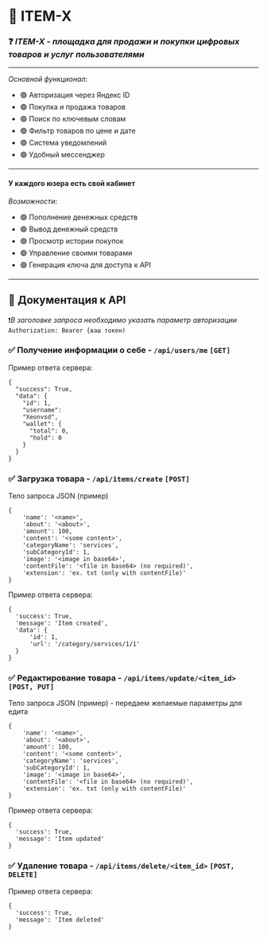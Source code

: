 # 🚀 ITEM-X
### ❓ *ITEM-X - площадка для продажи и покупки цифровых товаров и услуг пользователями*

***

*Основной функционал*:
- 🟢 Авторизация через Яндекс ID
- 🟢 Покупка и продажа товаров
- 🟢 Поиск по ключевым словам
- 🟢 Фильтр товаров по цене и дате
- 🟢 Система уведомлений
- 🟢 Удобный мессенджер

***
#### У каждого юзера есть свой кабинет

*Возможности*:
- 🟢 Пополнение денежных средств
- 🟢 Вывод денежный средств
- 🟢 Просмотр истории покупок
- 🟢 Управление своими товарами
- 🟢 Генерация ключа для доступа к API

***

## 📖 Документация к API

❗️*В заголовке запроса необходимо указать параметр авторизации*
```Authorization: Bearer {ваш токен)```

### ✅ Получение информации о себе - ```/api/users/me``` ```[GET]```
Пример ответа сервера:
```
{
  "success": True,
  "data": {
    "id": 1,
    "username":
    "Xeonvsd",
    "wallet": {
      "total": 0,
      "hold": 0
    }
  }
}
```

### ✅ Загрузка товара - ```/api/items/create``` ```[POST]```
Тело запроса JSON (пример)
```
{
    'name': '<name>',
    'about': '<about>',
    'amount': 100,
    'content': '<some content>',
    'categoryName': 'services',
    'subCategoryId': 1,
    'image': '<image in base64>',
    'contentFile': '<file in base64> (no required)',
    'extension': 'ex. txt (only with contentFile)'
}
```
Пример ответа сервера:
```
{
  'success': True,
  'message': 'Item created',
  'data': {
      'id': 1,
      'url': '/category/services/1/1'
  }
}
```

### ✅ Редактирование товара - ```/api/items/update/<item_id>``` ```[POST, PUT]```
Тело запроса JSON (пример) - передаем желаемые параметры для едита
```
{
    'name': '<name>',
    'about': '<about>',
    'amount': 100,
    'content': '<some content>',
    'categoryName': 'services',
    'subCategoryId': 1,
    'image': '<image in base64>',
    'contentFile': '<file in base64> (no required)',
    'extension': 'ex. txt (only with contentFile)'
}
```
Пример ответа сервера:
```
{
  'success': True,
  'message': 'Item updated'
}
```

### ✅ Удаление товара - ```/api/items/delete/<item_id>``` ```[POST, DELETE]```
Пример ответа сервера:
```
{
  'success': True,
  'message': 'Item deleted'
}
```
